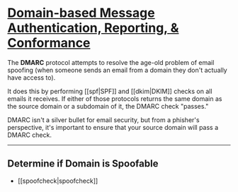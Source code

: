 # [Domain-based Message Authentication, Reporting, & Conformance](https://support.dnsimple.com/articles/dmarc-record/)

The **DMARC** protocol attempts to resolve the age-old problem of email spoofing (when someone sends an email from a domain they don't actually have access to).

It does this by performing [[spf|SPF]] and [[dkim|DKIM]] checks on all emails it receives. If either of those protocols returns the same domain as the source domain or a subdomain of it, the DMARC check "passes."

DMARC isn't a silver bullet for email security, but from a phisher's perspective, it's important to ensure that your source domain will pass a DMARC check.

---

## Determine if Domain is Spoofable

- [[spoofcheck|spoofcheck]]
